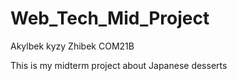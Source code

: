 # Web_Tech_Mid_Project

Akylbek kyzy Zhibek COM21B

This is my midterm project about Japanese desserts

